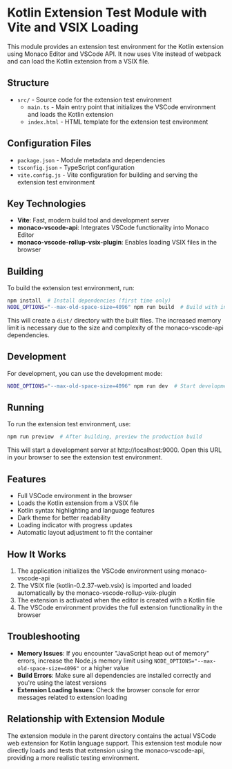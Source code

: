 # Kotlin Extension Test Module with Vite and VSIX Loading

This module provides an extension test environment for the Kotlin extension using Monaco Editor and VSCode API. It now uses Vite instead of webpack and can load the Kotlin extension from a VSIX file.

## Structure

- `src/` - Source code for the extension test environment
  - `main.ts` - Main entry point that initializes the VSCode environment and loads the Kotlin extension
  - `index.html` - HTML template for the extension test environment

## Configuration Files

- `package.json` - Module metadata and dependencies
- `tsconfig.json` - TypeScript configuration
- `vite.config.js` - Vite configuration for building and serving the extension test environment

## Key Technologies

- **Vite**: Fast, modern build tool and development server
- **monaco-vscode-api**: Integrates VSCode functionality into Monaco Editor
- **monaco-vscode-rollup-vsix-plugin**: Enables loading VSIX files in the browser

## Building

To build the extension test environment, run:

```bash
npm install  # Install dependencies (first time only)
NODE_OPTIONS="--max-old-space-size=4096" npm run build  # Build with increased memory limit
```

This will create a `dist/` directory with the built files. The increased memory limit is necessary due to the size and complexity of the monaco-vscode-api dependencies.

## Development

For development, you can use the development mode:

```bash
NODE_OPTIONS="--max-old-space-size=4096" npm run dev  # Start development server with increased memory limit
```

## Running

To run the extension test environment, use:

```bash
npm run preview  # After building, preview the production build
```

This will start a development server at http://localhost:9000. Open this URL in your browser to see the extension test environment.

## Features

- Full VSCode environment in the browser
- Loads the Kotlin extension from a VSIX file
- Kotlin syntax highlighting and language features
- Dark theme for better readability
- Loading indicator with progress updates
- Automatic layout adjustment to fit the container

## How It Works

1. The application initializes the VSCode environment using monaco-vscode-api
2. The VSIX file (kotlin-0.2.37-web.vsix) is imported and loaded automatically by the monaco-vscode-rollup-vsix-plugin
3. The extension is activated when the editor is created with a Kotlin file
4. The VSCode environment provides the full extension functionality in the browser

## Troubleshooting

- **Memory Issues**: If you encounter "JavaScript heap out of memory" errors, increase the Node.js memory limit using `NODE_OPTIONS="--max-old-space-size=4096"` or a higher value
- **Build Errors**: Make sure all dependencies are installed correctly and you're using the latest versions
- **Extension Loading Issues**: Check the browser console for error messages related to extension loading

## Relationship with Extension Module

The extension module in the parent directory contains the actual VSCode web extension for Kotlin language support. This extension test module now directly loads and tests that extension using the monaco-vscode-api, providing a more realistic testing environment.